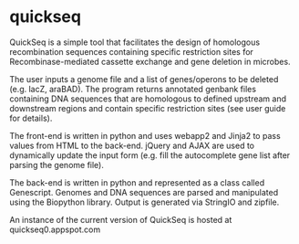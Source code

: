 quickseq
========
QuickSeq is a simple tool that facilitates the design of homologous recombination sequences containing specific restriction sites for Recombinase-mediated cassette exchange and gene deletion in microbes.

The user inputs a genome file and a list of genes/operons to be deleted (e.g. lacZ, araBAD). The program returns annotated genbank files containing DNA sequences that are homologous to defined upstream and downstream regions and contain specific restriction sites (see user guide for details).

The front-end is written in python and uses webapp2 and Jinja2 to pass values from HTML to the back-end. jQuery and AJAX are used to dynamically update the input form (e.g. fill the autocomplete gene list after parsing the genome file).

The back-end is written in python and represented as a class called Genescript. Genomes and DNA sequences are parsed and manipulated using the Biopython library. Output is generated via StringIO and zipfile.

An instance of the current version of QuickSeq is hosted at quickseq0.appspot.com 
